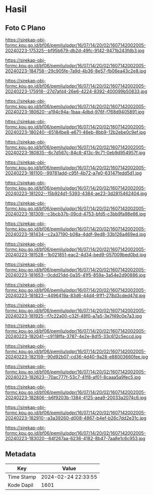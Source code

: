 # Hasil

## Foto C Plano

https://sirekap-obj-formc.kpu.go.id/bf06/pemilu/pdpr/16/07/14/20/02/1607142002005-20240223-175325--bf95b679-db2d-49fc-9142-9471b243fdb3.jpg

https://sirekap-obj-formc.kpu.go.id/bf06/pemilu/pdpr/16/07/14/20/02/1607142002005-20240223-184758--29c905fe-7a9d-4b36-8e57-fb06ea43c2e8.jpg

https://sirekap-obj-formc.kpu.go.id/bf06/pemilu/pdpr/16/07/14/20/02/1607142002005-20240223-175918--27d7afd4-26e6-4224-8392-400099b50833.jpg

https://sirekap-obj-formc.kpu.go.id/bf06/pemilu/pdpr/16/07/14/20/02/1607142002005-20240223-180620--a194c94a-1baa-4dbd-976f-f768d9405891.jpg

https://sirekap-obj-formc.kpu.go.id/bf06/pemilu/pdpr/16/07/14/20/02/1607142002005-20240223-180240--65184be8-e671-46eb-8bb9-12b2ebe0c9ef.jpg

https://sirekap-obj-formc.kpu.go.id/bf06/pemilu/pdpr/16/07/14/20/02/1607142002005-20240223-180835--6c7d567c-84c8-413c-9c71-0eb9d954957f.jpg

https://sirekap-obj-formc.kpu.go.id/bf06/pemilu/pdpr/16/07/14/20/02/1607142002005-20240223-181100--99781add-c95f-4b72-a7e0-63147fedd5d1.jpg

https://sirekap-obj-formc.kpu.go.id/bf06/pemilu/pdpr/16/07/14/20/02/1607142002005-20240223-181202--15b924d1-5393-4384-ae23-3d2815462404.jpg

https://sirekap-obj-formc.kpu.go.id/bf06/pemilu/pdpr/16/07/14/20/02/1607142002005-20240223-181309--c3bcb37b-09cd-4753-bfd5-c3bb9fa98e66.jpg

https://sirekap-obj-formc.kpu.go.id/bf06/pemilu/pdpr/16/07/14/20/02/1607142002005-20240223-181434--c2a37190-b08a-4ddf-9ed8-33b126a469ed.jpg

https://sirekap-obj-formc.kpu.go.id/bf06/pemilu/pdpr/16/07/14/20/02/1607142002005-20240223-181528--1b021851-eac2-4d34-bed9-057009bed0bd.jpg

https://sirekap-obj-formc.kpu.go.id/bf06/pemilu/pdpr/16/07/14/20/02/1607142002005-20240223-181653--0cdd21dd-0a35-41f5-859a-3a54e2d90886.jpg

https://sirekap-obj-formc.kpu.go.id/bf06/pemilu/pdpr/16/07/14/20/02/1607142002005-20240223-181823--4496419a-83d6-44d4-91f1-278d3cded47d.jpg

https://sirekap-obj-formc.kpu.go.id/bf06/pemilu/pdpr/16/07/14/20/02/1607142002005-20240223-181925--f7c22a00-c32f-48f0-a7a5-3e7f49c0e7a3.jpg

https://sirekap-obj-formc.kpu.go.id/bf06/pemilu/pdpr/16/07/14/20/02/1607142002005-20240223-182041--c9118ffa-3787-4e2e-8d15-33c612c5eccd.jpg

https://sirekap-obj-formc.kpu.go.id/bf06/pemilu/pdpr/16/07/14/20/02/1607142002005-20240223-182159--90d92b07-cd36-4d40-9a28-e88003660fee.jpg

https://sirekap-obj-formc.kpu.go.id/bf06/pemilu/pdpr/16/07/14/20/02/1607142002005-20240223-182623--70ac777f-53c7-41f8-af01-8caaa5a9fec5.jpg

https://sirekap-obj-formc.kpu.go.id/bf06/pemilu/pdpr/16/07/14/20/02/1607142002005-20240223-182806--b6f9203b-1384-4125-aea9-20033a2074c6.jpg

https://sirekap-obj-formc.kpu.go.id/bf06/pemilu/pdpr/16/07/14/20/02/1607142002005-20240223-182910--a3a39260-d008-4867-b4ef-b26c7dd2e31c.jpg

https://sirekap-obj-formc.kpu.go.id/bf06/pemilu/pdpr/16/07/14/20/02/1607142002005-20240223-183020--64f267aa-6236-4182-8b47-7aa8e1c6c953.jpg


## Metadata

| Key        | Value               |
| ---------- | ------------------- |
| Time Stamp | 2024-02-24 22:33:55 |
| Kode Dapil | 1601                |



